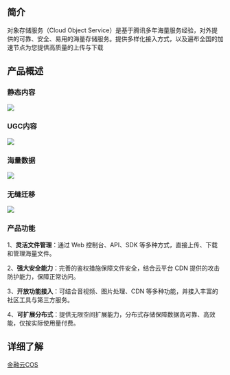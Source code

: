 ## 简介
对象存储服务（Cloud Object Service）是基于腾讯多年海量服务经验，对外提供的可靠、安全、易用的海量存储服务。提供多样化接入方式，以及遍布全国的加速节点为您提供高质量的上传与下载

## 产品概述
### 静态内容
![](http://imgcache.tce.fsphere.cn/static/mccdn.qcloud.com/static/img/c9b885a88dd42ebc7ad2b9fbdc2f5556/image.png)

### UGC内容
![](http://imgcache.tce.fsphere.cn/static/mccdn.qcloud.com/static/img/6720cd87c8a8ca60a69b9b43e42dd411/image.png)

### 海量数据
![](http://imgcache.tce.fsphere.cn/static/mccdn.qcloud.com/static/img/8bb6e910455669d6823588241e902ab8/image.png)


### 无缝迁移
![](http://imgcache.tce.fsphere.cn/static/mccdn.qcloud.com/static/img/ca49cb884bdebbd74973a6172eec3aca/image.png)

### 产品功能
1、**灵活文件管理**：通过 Web 控制台、API、SDK 等多种方式，直接上传、下载和管理海量文件。
 
2、**强大安全能力**：完善的鉴权措施保障文件安全，结合云平台 CDN 提供的攻击防护能力，保障正常访问。
 
3、**开放功能接入**：可结合音视频、图片处理、CDN 等多种功能，并接入丰富的社区工具与第三方服务。
 
4、**可扩展分布式**：提供无限空间扩展能力，分布式存储保障数据高可靠、高效能，仅按实际使用量付费。

## 详细了解
[金融云COS](http://tce.fsphere.cn/product/cos.html)